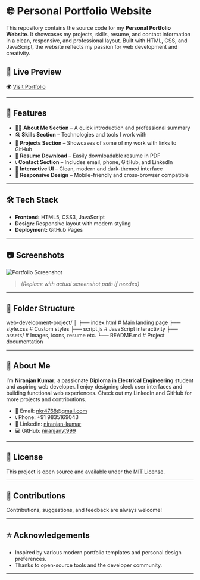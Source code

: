 # 🌐 Personal Portfolio Website

This repository contains the source code for my **Personal Portfolio Website**. It showcases my projects, skills, resume, and contact information in a clean, responsive, and professional layout. Built with HTML, CSS, and JavaScript, the website reflects my passion for web development and creativity.

## 🚀 Live Preview

🌍 [Visit Portfolio](https://niranjanyt999.github.io/web-development-project/)

---

## 📌 Features

- 🧑‍💻 **About Me Section** – A quick introduction and professional summary
- 🛠️ **Skills Section** – Technologies and tools I work with
- 📁 **Projects Section** – Showcases of some of my work with links to GitHub
- 📄 **Resume Download** – Easily downloadable resume in PDF
- 📞 **Contact Section** – Includes email, phone, GitHub, and LinkedIn
- 💬 **Interactive UI** – Clean, modern and dark-themed interface
- 📱 **Responsive Design** – Mobile-friendly and cross-browser compatible

---

## 🛠️ Tech Stack

- **Frontend:** HTML5, CSS3, JavaScript
- **Design:** Responsive layout with modern styling
- **Deployment:** GitHub Pages

---

## 📷 Screenshots

![Portfolio Screenshot](https://github.com/niranjanyt999/web-development-project/blob/main/assets/screenshot.png)

> *(Replace with actual screenshot path if needed)*

---

## 📂 Folder Structure

web-development-project/
│
├── index.html # Main landing page
├── style.css # Custom styles
├── script.js # JavaScript interactivity
├── assets/ # Images, icons, resume etc.
└── README.md # Project documentation

---

## 🧑 About Me

I’m **Niranjan Kumar**, a passionate **Diploma in Electrical Engineering** student and aspiring web developer. I enjoy designing sleek user interfaces and building functional web experiences. Check out my LinkedIn and GitHub for more projects and contributions.

- 📧 Email: nkr4768@gmail.com  
- 📞 Phone: +91 9835169043  
- 💼 LinkedIn: [niranjan-kumar](https://www.linkedin.com/in/niranjan-kumar-969a29353)  
- 💻 GitHub: [niranjanyt999](https://github.com/niranjanyt999)

---

## 📝 License

This project is open source and available under the [MIT License](LICENSE).

---

## 🤝 Contributions

Contributions, suggestions, and feedback are always welcome!

---

## ⭐ Acknowledgements

- Inspired by various modern portfolio templates and personal design preferences.
- Thanks to open-source tools and the developer community.

---

